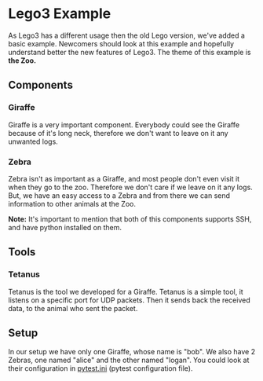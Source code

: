 # Lego3 Example
As Lego3 has a different usage then the old Lego version, we've added a basic example.
Newcomers should look at this example and hopefully understand better the new  features of Lego3.
The theme of this example is **the Zoo.**

## Components
### Giraffe
Giraffe is a very important component. Everybody could see the Giraffe because of it's long neck,
therefore we don't want to leave on it any unwanted logs.

### Zebra
Zebra isn't as important as a Giraffe, and most people don't even visit it when they go to the zoo.
Therefore we don't care if we leave on it any logs.
But, we have an easy access to a Zebra and from there we can send information to other 
animals at the Zoo.

__Note:__ It's important to mention that both of this components supports 
SSH, and have python installed on them.

## Tools

### Tetanus
Tetanus is the tool we developed for a Giraffe. Tetanus is a simple tool, it listens on a specific
port for UDP packets. Then it sends back the received data, to the animal who sent the packet.

## Setup
In our setup we have only one Giraffe, whose name is "bob".
We also have 2 Zebras, one named "alice" and the other named "logan".
You could look at their configuration in [pytest.ini](/example/pytest.ini) (pytest configuration file).

